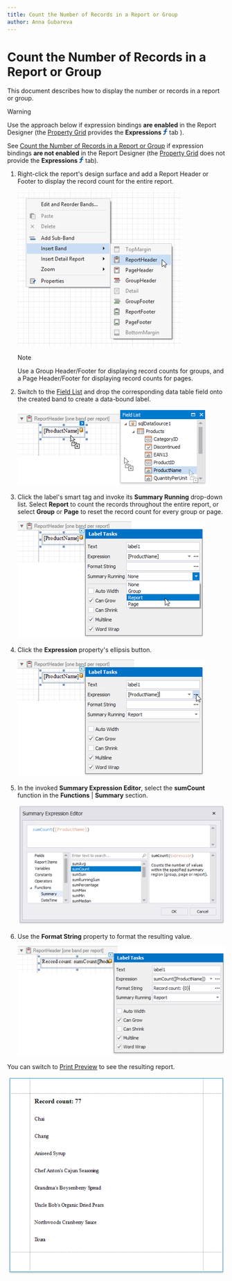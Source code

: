 ```yaml
---
title: Count the Number of Records in a Report or Group
author: Anna Gubareva
---
```

# Count the Number of Records in a Report or Group

This document describes how to display the number or records in a report or group.


> [!Warning]
> Use the approach below if expression bindings **are enabled** in the Report Designer (the [Property Grid](../../report-designer-tools/ui-panels/property-grid.md) provides the **Expressions** ![](../../../../../images/eurd-win-property-grid-expressions-icon.png) tab ).
>
> See [Count the Number of Records in a Report or Group](../shape-data-data-bindings/count-the-number-of-records-in-a-report-or-group.md) if expression bindings **are not enabled** in the Report Designer (the [Property Grid](../../report-designer-tools/ui-panels/property-grid.md) does not provide the **Expressions** ![](../../../../../images/eurd-win-property-grid-expressions-icon.png) tab).

1. Right-click the report's design surface and add a Report Header or Footer to display the record count for the entire report.
	
	![](../../../../../images/eurd-win-shaping-insert-report-header.png)
	
	> [!Note]
	> Use a Group Header/Footer for displaying record counts for groups, and a Page Header/Footer for displaying record counts for pages.

2. Switch to the [Field List](../../report-designer-tools/ui-panels/field-list.md) and drop the corresponding data table field onto the created band to create a data-bound label.
	
	![](../../../../../images/eurd-win-shaping-drop-field-onto-report-header.png)

3. Click the label's smart tag and invoke its **Summary Running** drop-down list. Select **Report** to count the records throughout the entire report, or select **Group** or **Page** to reset the record count for every group or page.
	
	![](../../../../../images/eurd-win-shaping-count-summary-running.png)

4. Click the **Expression** property's ellipsis button.
	
	![](../../../../../images/eurd-win-shaping-count-expression-property.png)

5. In the invoked **Summary Expression Editor**, select the **sumCount** function in the **Functions** | **Summary** section.
	
	![](../../../../../images/eurd-win-shaping-count-expression.png)

6. Use the **Format String** property to format the resulting value.
	
	![](../../../../../images/eurd-win-shaping-count-format-string.png)

You can switch to [Print Preview](../../preview-print-and-export-reports.md) to see the resulting report.

![](../../../../../images/eurd-win-shaping-count-result.png)